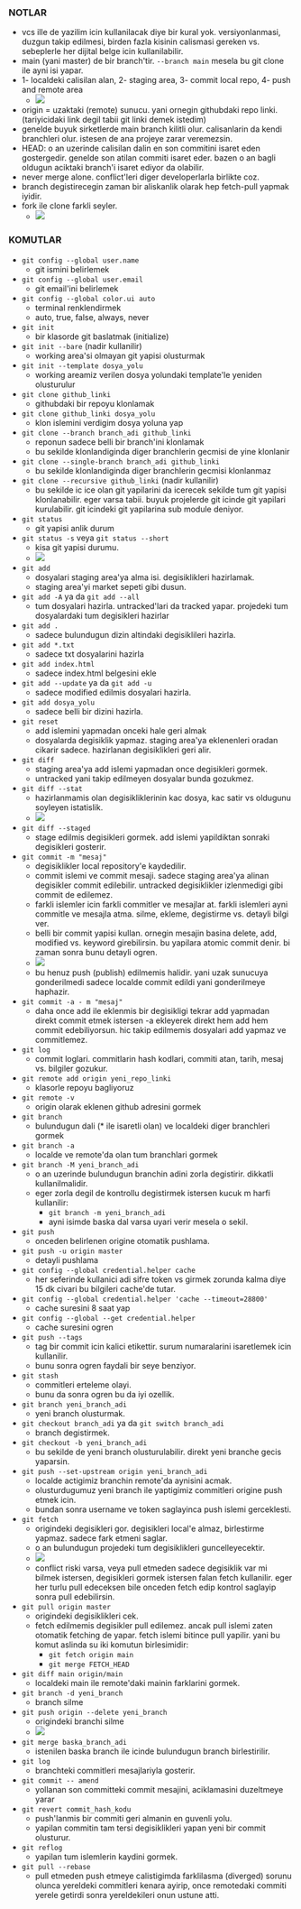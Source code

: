 ### NOTLAR

- vcs ille de yazilim icin kullanilacak diye bir kural yok. versiyonlanmasi, duzgun takip edilmesi, birden fazla kisinin calismasi gereken vs. sebeplerle her dijital belge icin kullanilabilir.
- main (yani master) de bir branch'tir. `--branch main` mesela bu git clone ile ayni isi yapar.
- 1- localdeki calisilan alan,  2- staging area, 3- commit local repo, 4- push and remote area
	- <img src="./assets/Pasted image 20250919163432.png">
- origin = uzaktaki (remote) sunucu. yani ornegin githubdaki repo linki. (tariyicidaki link degil tabii git linki demek istedim)
- genelde buyuk sirketlerde main branch kilitli olur. calisanlarin da kendi branchleri olur. istesen de ana projeye zarar veremezsin.
- HEAD: o an uzerinde calisilan dalin en son commitini isaret eden gostergedir. genelde son atilan commiti isaret eder. bazen o an bagli oldugun aciktaki branch'i isaret ediyor da olabilir.
- never merge alone. conflict'leri diger developerlarla birlikte coz.
- branch degistirecegin zaman bir aliskanlik olarak hep fetch-pull yapmak iyidir.
- fork ile clone farkli seyler. 
	- <img src="./assets/Pasted image 20250919164939.png">

### KOMUTLAR

- `git config --global user.name`
	- git ismini belirlemek
- `git config --global user.email`
	- git email'ini belirlemek
- `git config --global color.ui auto`
	- terminal renklendirmek
	- auto, true, false, always, never
- `git init`
	- bir klasorde git baslatmak (initialize)
- `git init --bare` (nadir kullanilir)
	- working area'si olmayan git yapisi olusturmak
- `git init --template dosya_yolu`
	- working areamiz verilen dosya yolundaki template'le yeniden olusturulur
- `git clone github_linki`
	- githubdaki bir repoyu klonlamak
- `git clone github_linki dosya_yolu`
	- klon islemini verdigim dosya yoluna yap
- `git clone --branch branch_adi github_linki`
	- reponun sadece belli bir branch'ini klonlamak
	- bu sekilde klonlandiginda diger branchlerin gecmisi de yine klonlanir
- `git clone --single-branch branch_adi github_linki`
	- bu sekilde klonlandiginda diger branchlerin gecmisi klonlanmaz
- `git clone --recursive github_linki` (nadir kullanilir)
	- bu sekilde ic ice olan git yapilarini da icerecek sekilde tum git yapisi klonlanabilir. eger varsa tabii. buyuk projelerde git icinde git yapilari kurulabilir. git icindeki git yapilarina sub module deniyor.
- `git status`
	- git yapisi anlik durum
- `git status -s` veya `git status --short`
	- kisa git yapisi durumu.
	- <img src="./assets/Pasted image 20250920004615.png">
- `git add`
	- dosyalari staging area'ya alma isi. degisiklikleri hazirlamak.
	- staging area'yi market sepeti gibi dusun.
- `git add -A` ya da `git add --all`
	- tum dosyalari hazirla. untracked'lari da tracked yapar. projedeki tum dosyalardaki tum degisikleri hazirlar
- `git add .`
	- sadece bulundugun dizin altindaki degisiklileri hazirla.
- `git add *.txt`
	- sadece txt dosyalarini hazirla
- `git add index.html`
	- sadece index.html belgesini ekle
- `git add --update` ya da `git add -u`
	- sadece modified edilmis dosyalari hazirla.
- `git add dosya_yolu`
	- sadece belli bir dizini hazirla.
- `git reset`
	- add islemini yapmadan onceki hale geri almak
	- dosyalarda degisiklik yapmaz. staging area'ya eklenenleri oradan cikarir sadece. hazirlanan degisiklikleri geri alir.
- `git diff`
	- staging area'ya add islemi yapmadan once degisikleri gormek.
	- untracked yani takip edilmeyen dosyalar bunda gozukmez.
- `git diff --stat`
	- hazirlanmamis olan degisikliklerinin kac dosya, kac satir vs oldugunu soyleyen istatislik.
	- <img src="./assets/Pasted image 20250918144556.png">
- `git diff --staged`
	- stage edilmis degisikleri gormek. add islemi yapildiktan sonraki degisikleri gosterir.
- `git commit -m "mesaj"`
	- degisiklikler local repository'e kaydedilir.
	- commit islemi ve commit mesaji. sadece staging area'ya alinan degisikler commit edilebilir. untracked degisiklikler izlenmedigi gibi commit de edilemez.
	- farkli islemler icin farkli commitler ve mesajlar at. farkli islemleri ayni commitle ve mesajla atma. silme, ekleme, degistirme vs. detayli bilgi ver.
	- belli bir commit yapisi kullan. ornegin mesajin basina delete, add, modified vs. keyword girebilirsin. bu yapilara atomic commit denir. bi zaman sonra bunu detayli ogren.
	- <img src="./assets/Pasted image 20250918151718.png">
	- bu henuz push (publish) edilmemis halidir. yani uzak sunucuya gonderilmedi sadece localde commit edildi yani gonderilmeye haphazir.
- `git commit -a - m "mesaj"`
	- daha once add ile eklenmis bir degisikligi tekrar add yapmadan direkt commit etmek istersen -a ekleyerek direkt hem add hem commit edebiliyorsun. hic takip edilmemis dosyalari add yapmaz ve commitlemez.
- `git log`
	- commit loglari. commitlarin hash kodlari, commiti atan, tarih, mesaj vs. bilgiler gozukur.
- `git remote add origin yeni_repo_linki`
	- klasorle repoyu bagliyoruz
- `git remote -v`
	- origin olarak eklenen github adresini gormek
- `git branch`
	- bulundugun dali (* ile isaretli olan) ve localdeki diger branchleri gormek
- `git branch -a`
	- localde ve remote'da olan tum branchlari gormek
- `git branch -M yeni_branch_adi`
	- o an uzerinde bulundugun branchin adini zorla degistirir. dikkatli kullanilmalidir.
	- eger zorla degil de kontrollu degistirmek istersen kucuk m harfi kullanilir:
		- `git branch -m yeni_branch_adi`
		- ayni isimde baska dal varsa uyari verir mesela o sekil.
- `git push`
	- onceden belirlenen origine otomatik pushlama.
- `git push -u origin master`
	- detayli pushlama
- `git config --global credential.helper cache`
	- her seferinde kullanici adi sifre token vs girmek zorunda kalma diye 15 dk civari bu bilgileri cache'de tutar.
- `git config --global credential.helper 'cache --timeout=28800'`
	- cache suresini 8 saat yap
- `git config --global --get credential.helper`
	- cache suresini ogren
- `git push --tags`
	- tag bir commit icin kalici etikettir. surum numaralarini isaretlemek icin kullanilir.
	- bunu sonra ogren faydali bir seye benziyor.
- `git stash`
	- commitleri erteleme olayi.
	- bunu da sonra ogren bu da iyi ozellik.
- `git branch yeni_branch_adi`
	- yeni branch olusturmak.
- `git checkout branch_adi` ya da `git switch branch_adi`
	- branch degistirmek.
- `git checkout -b yeni_branch_adi`
	- bu sekilde de yeni branch olusturulabilir. direkt yeni branche gecis yaparsin.
- `git push --set-upstream origin yeni_branch_adi`
	- localde actigimiz branchin remote'da aynisini acmak.
	- olusturdugumuz yeni branch ile yaptigimiz commitleri origine push etmek icin.
	- bundan sonra username ve token saglayinca push islemi gerceklesti.
- `git fetch`
	- origindeki degisikleri gor. degisikleri local'e almaz, birlestirme yapmaz. sadece fark etmeni saglar.
	- o an bulundugun projedeki tum degisiklikleri guncelleyecektir.
	- <img src="./assets/Pasted image 20250919125022.png">
	- conflict riski varsa, veya pull etmeden sadece degisiklik var mi bilmek istersen, degisikleri gormek istersen falan fetch kullanilir. eger her turlu pull edeceksen bile onceden fetch edip kontrol saglayip sonra pull edebilirsin.
- `git pull origin master`
	- origindeki degisiklikleri cek.
	- fetch edilmemis degisikler pull edilemez. ancak pull islemi zaten otomatik fetching de yapar. fetch islemi bitince pull yapilir. yani bu komut aslinda su iki komutun birlesimidir:
		- `git fetch origin main`
		- `git merge FETCH_HEAD`
- `git diff main origin/main`
	- localdeki main ile remote'daki mainin farklarini gormek.
- `git branch -d yeni_branch`
	- branch silme
- `git push origin --delete yeni_branch`
	- origindeki branchi silme
	- <img src="./assets/Pasted image 20250919130023.png">
- `git merge baska_branch_adi`
	- istenilen baska branch ile icinde bulundugun branch birlestirilir.
- `git log`
	- branchteki commitleri mesajlariyla gosterir.
- `git commit -- amend`
	- yollanan son committeki commit mesajini, aciklamasini duzeltmeye yarar
- `git revert commit_hash_kodu`
	- push'lanmis bir commiti geri almanin en guvenli yolu.
	- yapilan commitin tam tersi degisiklikleri yapan yeni bir commit olusturur.
- `git reflog`
	- yapilan tum islemlerin kaydini gormek.
- `git pull --rebase`
	- pull etmeden push etmeye calistigimda farklilasma (diverged) sorunu olunca yereldeki commitleri kenara ayirip, once remotedaki commiti yerele getirdi sonra yereldekileri onun ustune atti. 